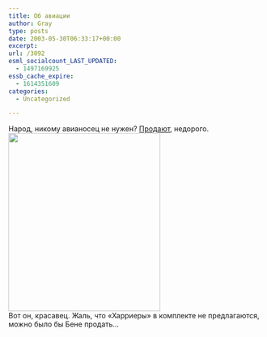 ```yaml
---
title: Об авиации
author: Gray
type: posts
date: 2003-05-30T06:33:17+00:00
excerpt:
url: /3092
esml_socialcount_LAST_UPDATED:
  - 1497169925
essb_cache_expire:
  - 1614351609
categories:
  - Uncategorized

---
```








Народ, никому авианосец не нужен? <a href="http://www.frenchcreekboatsales.com/details.asp?File_Number=BOP12" target="_blank">Продают</a>, недорого.  
<img src="https://i2.wp.com/www.searchengines.ru/blog/images/bop12_ex_aircraft_carrier_04.jpg?resize=300%2C352" width="300" height="352" alt="" border="0" data-recalc-dims="1" />  
Вот он, красавец. Жаль, что &#171;Харриеры&#187; в комплекте не предлагаются, можно было бы Бене продать&#8230;